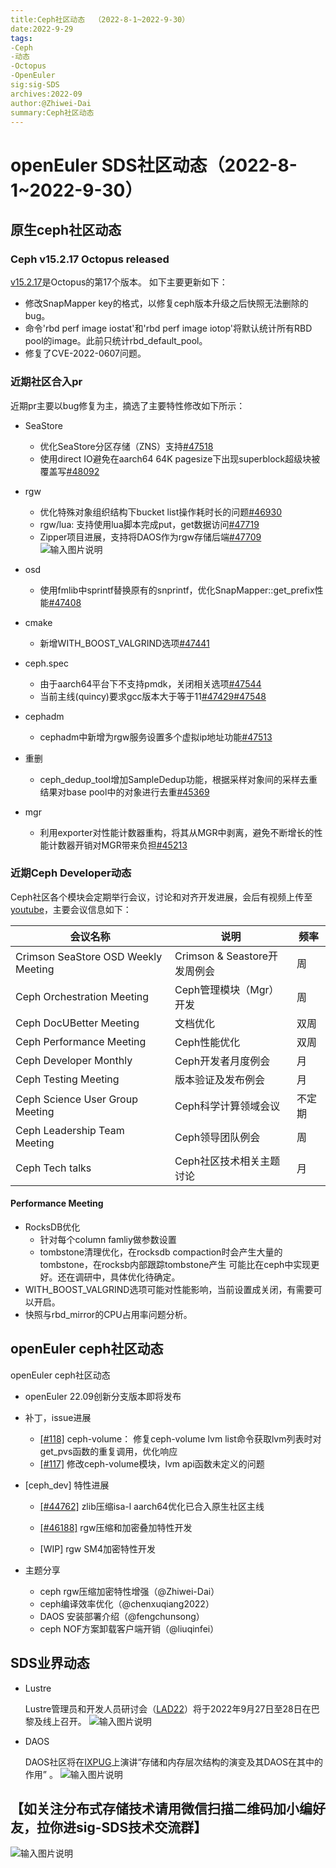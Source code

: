 ```yaml
---
title:Ceph社区动态	（2022-8-1~2022-9-30）
date:2022-9-29
tags:
-Ceph
-动态
-Octopus
-OpenEuler
sig:sig-SDS
archives:2022-09
author:@Zhiwei-Dai
summary:Ceph社区动态
---
```


# openEuler SDS社区动态（2022-8-1~2022-9-30）

## 原生ceph社区动态

### Ceph v15.2.17 Octopus released

[v15.2.17](https://ceph.io/en/news/blog/2022/v15-2-17-octopus-released/)是Octopus的第17个版本。
如下主要更新如下：

- 修改SnapMapper key的格式，以修复ceph版本升级之后快照无法删除的bug。
- 命令'rbd perf image iostat'和'rbd perf image iotop'将默认统计所有RBD pool的image。此前只统计rbd_default_pool。
- 修复了CVE-2022-0607问题。

### 近期社区合入pr

近期pr主要以bug修复为主，摘选了主要特性修改如下所示：

- SeaStore
  * 优化SeaStore分区存储（ZNS）支持[#47518](https://github.com/ceph/ceph/pull/47518)
  * 使用direct IO避免在aarch64 64K pagesize下出现superblock超级块被覆盖写[#48092](https://github.com/ceph/ceph/pull/48092)

- rgw
  * 优化特殊对象组织结构下bucket list操作耗时长的问题[#46930](https://github/com/ceph/ceph/pull/46930)
  * rgw/lua: 支持使用lua脚本完成put，get数据访问[#47719](https::/github.com/ceph/ceph/pull/47719)
  * Zipper项目进展，支持将DAOS作为rgw存储后端[#47709](https::/github.com/ceph/ceph/pull/47709)
![输入图片说明](https://foruda.gitee.com/images/1665295236387601748/d3ccea73_1665388.png "image-20220929111830592.png")

- osd
  - 使用fmlib中sprintf替换原有的snprintf，优化SnapMapper::get_prefix性能[#47408](https://github.com/ceph/ceph/pull/47408)
- cmake
  - 新增WITH_BOOST_VALGRIND选项[#47441](https::/github.com/ceph/ceph/pull/47441)
- ceph.spec
  - 由于aarch64平台下不支持pmdk，关闭相关选项[#47544](https::/github.com/ceph/ceph/pull/47544)
  - 当前主线(quincy)要求gcc版本大于等于11[#47429](https::/github.com/ceph/ceph/pull/47429)[#47548](https::/github.com/ceph/ceph/pull/47548)
- cephadm
  - cephadm中新增为rgw服务设置多个虚拟ip地址功能[#47513](https::/github.com/ceph/ceph/pull/47513)

- 重删
  * ceph_dedup_tool增加SampleDedup功能，根据采样对象间的采样去重结果对base pool中的对象进行去重[#45369](https://github.com/ceph/ceph/pull/45369)
- mgr
  * 利用exporter对性能计数器重构，将其从MGR中剥离，避免不断增长的性能计数器开销对MGR带来负担[#45213](https://github.com/ceph/ceph/pull/46213)

### 近期Ceph Developer动态

Ceph社区各个模块会定期举行会议，讨论和对齐开发进展，会后有视频上传至[youtube](https://www.youtube.com/channel/UCno-Fry25FJ7B4RycCxOtfw/videos)，主要会议信息如下：

| 会议名称                            | 说明                         | 频率   |
| ----------------------------------- | ---------------------------- | ------ |
| Crimson SeaStore OSD Weekly Meeting | Crimson & Seastore开发周例会 | 周     |
| Ceph Orchestration Meeting          | Ceph管理模块（Mgr）开发      | 周     |
| Ceph DocUBetter Meeting             | 文档优化                     | 双周   |
| Ceph Performance Meeting            | Ceph性能优化                 | 双周   |
| Ceph Developer Monthly              | Ceph开发者月度例会           | 月     |
| Ceph Testing Meeting                | 版本验证及发布例会           | 月     |
| Ceph Science User Group Meeting     | Ceph科学计算领域会议         | 不定期 |
| Ceph Leadership Team Meeting        | Ceph领导团队例会             | 周     |
| Ceph Tech talks                     | Ceph社区技术相关主题讨论     | 月     |

#### Performance Meeting

- RocksDB优化
  - 针对每个column famliy做参数设置
  - tombstone清理优化，在rocksdb compaction时会产生大量的tombstone，在rocksb内部跟踪tombstone产生
    可能比在ceph中实现更好。还在调研中，具体优化待确定。
- WITH_BOOST_VALGRIND选项可能对性能影响，当前设置成关闭，有需要可以开启。
- 快照与rbd_mirror的CPU占用率问题分析。

## openEuler ceph社区动态

openEuler ceph社区动态

- openEuler 22.09创新分支版本即将发布

- 补丁，issue进展
  - [[#118]](https://gitee.com/src-openeuler/ceph/pulls/118) ceph-volume： 修复ceph-volume lvm list命令获取lvm列表时对get_pvs函数的重复调用，优化响应
  - [[#117]](https://gitee.com/src-openeuler/ceph/pulls/117) 修改ceph-volume模块，lvm api函数未定义的问题

- [ceph_dev] 特性进展

  - [[#44762]](https://github.com/ceph/ceph/pull/44762/) zlib压缩isa-l aarch64优化已合入原生社区主线 

  - [[#46188]](https://github.com/ceph/ceph/pull/46188/) rgw压缩和加密叠加特性开发

  - [WIP] rgw SM4加密特性开发

- 主题分享
  - ceph rgw压缩加密特性增强（@Zhiwei-Dai）
  - ceph编译效率优化（@chenxuqiang2022）
  - DAOS 安装部署介绍（@fengchunsong）
  - ceph NOF方案卸载客户端开销（@liuqinfei）


## SDS业界动态

- Lustre 

  Lustre管理员和开发人员研讨会（[LAD22](https://www.eofs.eu/events/lad22)）将于2022年9月27日至28日在巴黎及线上召开。
![输入图片说明](https://foruda.gitee.com/images/1665295093515958937/d3f02710_1665388.png "lad22-logo-v2.2.png")


- DAOS

  DAOS社区将在[IXPUG](https://www.ixpug.org/ixpug-2022)上演讲“存储和内存层次结构的演变及其DAOS在其中的作用” 。
![输入图片说明](https://foruda.gitee.com/images/1665295164288124395/532f10fb_1665388.png "image-20220926144446599.png")



## 【如关注分布式存储技术请用微信扫描二维码加小编好友，拉你进sig-SDS技术交流群】
![输入图片说明](https://foruda.gitee.com/images/1665295182287652639/02d94dc0_1665388.jpeg "liuqinfei.jpg")